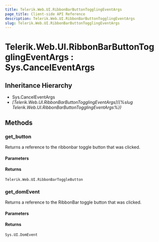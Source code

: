 ```yaml
---
title: Telerik.Web.UI.RibbonBarButtonTogglingEventArgs
page_title: Client-side API Reference
description: Telerik.Web.UI.RibbonBarButtonTogglingEventArgs
slug: Telerik.Web.UI.RibbonBarButtonTogglingEventArgs
---
```


# Telerik.Web.UI.RibbonBarButtonTogglingEventArgs : Sys.CancelEventArgs

## Inheritance Hierarchy

* Sys.CancelEventArgs
* *[Telerik.Web.UI.RibbonBarButtonTogglingEventArgs]({%slug Telerik.Web.UI.RibbonBarButtonTogglingEventArgs%})*

## Methods

### get_button

Returns a reference to the ribbonbar toggle button that was clicked.

#### Parameters

#### Returns

`Telerik.Web.UI.RibbonBarToggleButton`

### get_domEvent

Returns a reference to the RibbonBar toggle button that was clicked.

#### Parameters

#### Returns

`Sys.UI.DomEvent` 

 
